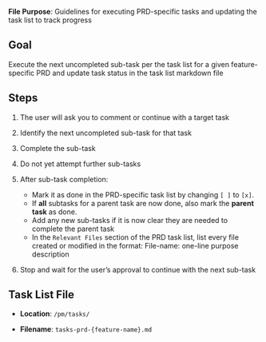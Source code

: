 **File Purpose**: Guidelines for executing PRD-specific tasks and updating the task list to track progress

## Goal

Execute the next uncompleted sub-task per the task list for a given feature-specific PRD and update task status in the task list markdown file

## Steps

1. The user will ask you to comment or continue with a target task

2. Identify the next uncompleted sub-task for that task

3. Complete the sub-task

4. Do not yet attempt further sub-tasks

5. After sub-task completion:
   
    - Mark it as done in the PRD-specific task list by changing `[ ]` to `[x]`.
    - If **all** subtasks for a parent task are now done, also mark the **parent task** as done.
    - Add any new sub-tasks if it is now clear they are needed to complete the parent task
    - In the `Relevant Files` section of the PRD task list, list every file created or modified in the format: File-name: one-line purpose description

6. Stop and wait for the user’s approval to continue with the next sub-task

## Task List File

- **Location**: `/pm/tasks/`

- **Filename**: `tasks-prd-{feature-name}.md`